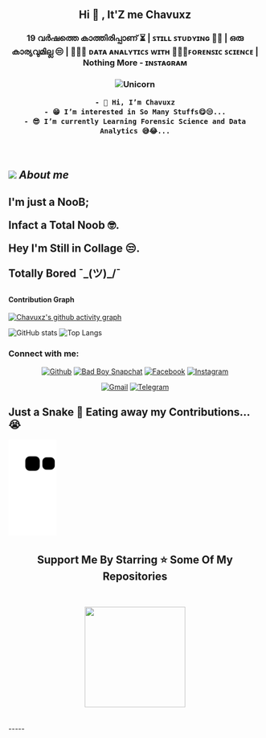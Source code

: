 <h2 align="center"> Hi 👋 , It'Z me  Chavuxz <br/></h2> 
<h3 align="center">19 വർഷത്തെ കാത്തിരിപ്പാണ് ⏳ | ꜱᴛɪʟʟ ꜱᴛᴜᴅʏɪɴɢ 🙇🏻 | ഒരു കാര്യവുമില്ല 😒 | 🧑🏻‍💻 ᴅᴀᴛᴀ ᴀɴᴀʟʏᴛɪᴄꜱ ᴡɪᴛʜ 🕵🏼‍♂️ꜰᴏʀᴇɴꜱɪᴄ ꜱᴄɪᴇɴᴄᴇ | Nothing More - ɪɴꜱᴛᴀɢʀᴀᴍ<br> <br>

   <img align="center" width=300px alt="Unicorn" src="https://c.tenor.com/GN73MKBawZYAAAAi/busy-cute.gif" />
   
 ```
- 🤞 Hi, I’m Chavuxz
- 😁 I’m interested in So Many Stuffs😋😒...
- 😎 I’m currently Learning Forensic Science and Data Analytics 😅😂...
```
   
 </a> <br> 

## <img src="https://media.giphy.com/media/ObNTw8Uzwy6KQ/giphy.gif" width="30px">&nbsp;***About me***
<h2 align="centre">I'm just a NooB;
   
   Infact a Total Noob 🤓.
   
   Hey I'm Still in Collage 😒.
   
   Totally Bored ¯\_(ツ)_/¯<h2>
   
   #### Contribution Graph
[![Chavuxz's github activity graph](https://activity-graph.herokuapp.com/graph?username=chavuxz&theme=react-dark)](https://github.com/chavuxz/github-readme-activity-graph)


 
![GitHub stats](https://github-readme-stats.vercel.app/api?username=chavuxz&show_icons=true&theme=merko) ![Top Langs](https://github-readme-stats.vercel.app/api/top-langs/?username=chavuxz&theme=highcontrast)
<h3 align="left">Connect with me:</h3>
<p align="left">
   
<p align="center">
  <a href="https://github.com/chavuxz"><img alt="Github" title="chavuxz Github" src="https://img.shields.io/badge/GitHub-100000?style=for-the-badge&logo=github&logoColor=white"></a>
  <a href="https://www.snapchat.com/add/amalcha678"><img alt="Bad Boy Snapchat" title="Ivan Daniel DC" src="https://img.shields.io/badge/Snapchat-FFFC00?style=for-the-badge&logo=snapchat&logoColor=white"></a>
  <a href="https://facebook.com/doctoxer"><img alt="Facebook" title="Ivan Daniel Facebook" src="https://img.shields.io/badge/Facebook-1877F2?style=for-the-badge&logo=facebook&logoColor=white"></a>
  <a href="https://instagram.com/chavuxz"><img alt="Instagram" title="Sravan Chavuss Instagram" src="https://img.shields.io/badge/Instagram-E4405F?style=for-the-badge&logo=instagram&logoColor=white"></a>
 </p>
 <p align="center">
  <a href="mailto:sravansibis@gmail.com"><img alt="Gmail" title="Chavuxz Gmail" src="https://img.shields.io/badge/Gmail-D14836?style=for-the-badge&logo=gmail&logoColor=white"></a>
  <a href="https://t.me/IvanDaniel_TG"><img alt="Telegram" title="Ivan Daniel Telegram" src="https://img.shields.io/badge/Telegram-2CA5E0?style=for-the-badge&logo=telegram&logoColor=white"></a> 
</p>
   
   
## Just a Snake 🐍 Eating away my Contributions...😭
![snake gif](https://raw.githubusercontent.com/avinash-218/avinash-218/output/github-contribution-grid-snake.svg)

<h2 align='center'>Support Me By Starring ⭐ Some Of My Repositories</h2>
<br>
<p align='center'>
<img src="https://media.giphy.com/media/O51MQ3DduOcGW6ofR3/giphy.gif" width="200" height="200" frameBorder="0" class="giphy-embed" allowFullScreen></img></p>
<br>
-----
